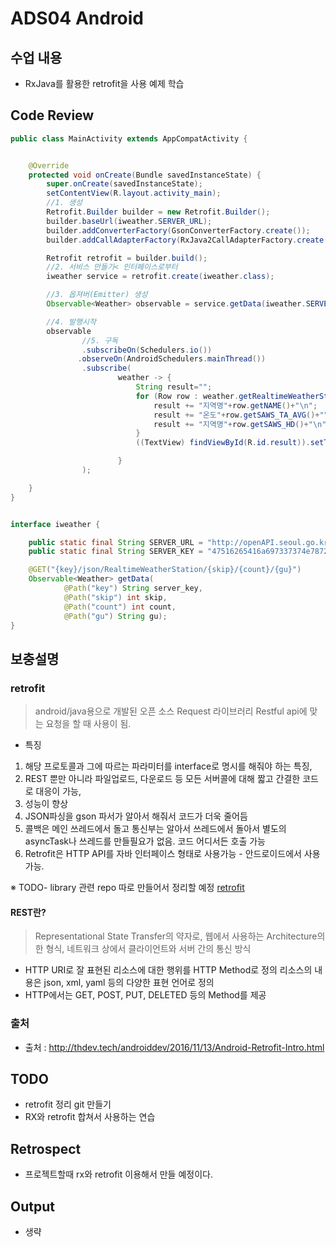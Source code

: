 # ADS04 Android

## 수업 내용

- RxJava를 활용한 retrofit을 사용 예제 학습

## Code Review

```Java
public class MainActivity extends AppCompatActivity {


    @Override
    protected void onCreate(Bundle savedInstanceState) {
        super.onCreate(savedInstanceState);
        setContentView(R.layout.activity_main);
        //1. 생성
        Retrofit.Builder builder = new Retrofit.Builder();
        builder.baseUrl(iweather.SERVER_URL);
        builder.addConverterFactory(GsonConverterFactory.create());
        builder.addCallAdapterFactory(RxJava2CallAdapterFactory.create()); // RxJAVA를 사용하기위한 메소드

        Retrofit retrofit = builder.build();
        //2. 서비스 만들기< 인터페이스로부터
        iweather service = retrofit.create(iweather.class);

        //3. 옵져버(Emitter) 생성
        Observable<Weather> observable = service.getData(iweather.SERVER_KEY, 1, 10, "동작");

        //4. 발행시작
        observable
                //5. 구독
                .subscribeOn(Schedulers.io())
               .observeOn(AndroidSchedulers.mainThread())
                .subscribe(
                        weather -> {
                            String result="";
                            for (Row row : weather.getRealtimeWeatherStation().getRow()) {
                                result += "지역명"+row.getNAME()+"\n";
                                result += "온도"+row.getSAWS_TA_AVG()+"\n";
                                result += "지역명"+row.getSAWS_HD()+"\n";
                            }
                            ((TextView) findViewById(R.id.result)).setText(result);

                        }
                );

    }
}


interface iweather {

    public static final String SERVER_URL = "http://openAPI.seoul.go.kr:8088/";
    public static final String SERVER_KEY = "47516265416a697337374e7872556a";

    @GET("{key}/json/RealtimeWeatherStation/{skip}/{count}/{gu}")
    Observable<Weather> getData(
            @Path("key") String server_key,
            @Path("skip") int skip,
            @Path("count") int count,
            @Path("gu") String gu);
}
```


## 보충설명

### retrofit

> android/java용으로 개발된 오픈 소스 Request 라이브러리
> Restful api에 맞는 요청을 할 때 사용이 됨.

- 특징 

1. 해당 프로토콜과 그에 따르는 파라미터를 interface로 명시를 해줘야 하는 특징, 
2. REST 뿐만 아니라 파일업로드, 다운로드 등 모든 서버콜에 대해 짧고 간결한 코드로 대응이 가능, 
3. 성능이 향상
4. JSON파싱을 gson 파서가 알아서 해줘서 코드가 더욱 줄어듬
5. 콜백은 메인 쓰레드에서 돌고 통신부는 알아서 쓰레드에서 돌아서 별도의 asyncTask나 쓰레드를 만들필요가 없음. 코드 어디서든 호출 가능
6. Retrofit은 HTTP API를 자바 인터페이스 형태로 사용가능 - 안드로이드에서 사용가능.


※ TODO- library 관련 repo 따로 만들어서 정리할 예정 [retrofit]()

#### REST란?

> Representational State Transfer의 약자로, 웹에서 사용하는 Architecture의 한 형식, 네트워크 상에서 클라이언트와 서버 간의 통신 방식

- HTTP URI로 잘 표현된 리소스에 대한 행위를 HTTP Method로 정의 리소스의 내용은 json, xml, yaml 등의 다양한 표현 언어로 정의
- HTTP에서는 GET, POST, PUT, DELETED 등의 Method를 제공




### 출처

- 출처 : http://thdev.tech/androiddev/2016/11/13/Android-Retrofit-Intro.html

## TODO

- retrofit 정리 git 만들기
- RX와 retrofit 합쳐서 사용하는 연습

## Retrospect

- 프로젝트할때 rx와 retrofit 이용해서 만들 예정이다.

## Output
- 생략
